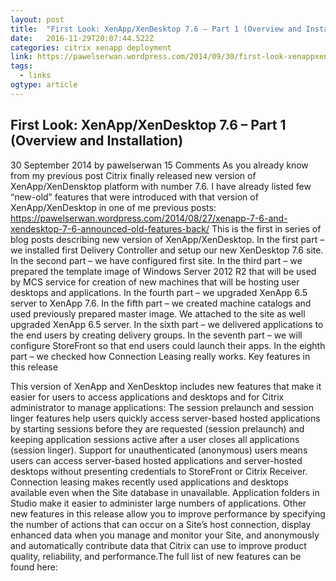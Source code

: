 ```yaml
---
layout: post
title:  "First Look: XenApp/XenDesktop 7.6 – Part 1 (Overview and Installation) | Pawel Serwan Blog"
date:   2016-11-29T20:07:44.522Z
categories: citrix xenapp deployment
link: https://pawelserwan.wordpress.com/2014/09/30/first-look-xenappxendesktop-7-6-part-1-overview-and-installation/
tags:
  - links
ogtype: article
---
```


## First Look: XenApp/XenDesktop 7.6 – Part 1 (Overview and Installation)
30 September 2014 by pawelserwan	15 Comments
As you already know from my previous post Citrix finally released new version of XenApp/XenDensktop platform with number 7.6. I have already listed few “new-old” features that were introduced with that version of XenApp/XenDesktop in one of me previous posts:
https://pawelserwan.wordpress.com/2014/08/27/xenapp-7-6-and-xendesktop-7-6-announced-old-features-back/
This is the first in series of blog posts describing new version of XenApp/XenDesktop.
In the first part – we installed first Delivery Controller and setup our new XenDesktop 7.6 site.
In the second part – we have configured first site.
In the third part – we prepared the template image of Windows Server 2012 R2 that will be used by MCS service for creation of new machines that will be hosting user desktops and applications.
In the fourth part – we upgraded XenApp 6.5 server to XenApp 7.6.
In the fifth part – we created machine catalogs and used previously prepared master image. We attached to the site as well upgraded XenApp 6.5 server.
In the sixth part – we delivered applications to the end users by creating delivery groups.
In the seventh part – we will configure StoreFront so that end users could launch their apps.
In the eighth part – we checked how Connection Leasing really works.
Key features in this release

This version of XenApp and XenDesktop includes new features that make it easier for users to access applications and desktops and for Citrix administrator to manage applications:
The session prelaunch and session linger features help users quickly access server-based hosted applications by starting sessions before they are requested (session prelaunch) and keeping application sessions active after a user closes all applications (session linger).
Support for unauthenticated (anonymous) users means users can access server-based hosted applications and server-hosted desktops without presenting credentials to StoreFront or Citrix Receiver.
Connection leasing makes recently used applications and desktops available even when the Site database in unavailable.
Application folders in Studio make it easier to administer large numbers of applications.
Other new features in this release allow you to improve performance by specifying the number of actions that can occur on a Site’s host connection, display enhanced data when you manage and monitor your Site, and anonymously and automatically contribute data that Citrix can use to improve product quality, reliability, and performance.The full list of new features can be found here:
